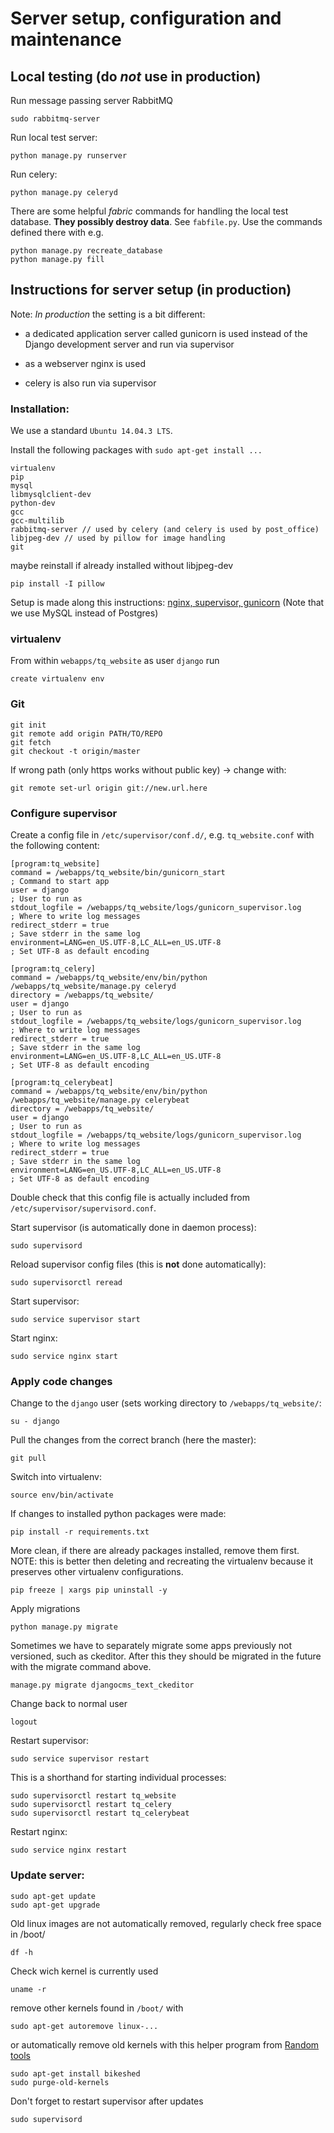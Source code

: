 # Server setup, configuration and maintenance

## Local testing (do *not* use in production)

Run message passing server RabbitMQ

	sudo rabbitmq-server
	
Run local test server:

	python manage.py runserver

Run celery:

	python manage.py celeryd
	
There are some helpful *fabric* commands for handling the local test database. **They possibly destroy data**.
See `fabfile.py`. Use the commands defined there with e.g.

    python manage.py recreate_database
    python manage.py fill
	

## Instructions for server setup (in production)

Note: *In production* the setting is a bit different:

* a dedicated application server called gunicorn is used instead of the Django development server and run via supervisor

* as a webserver nginx is used

* celery is also run via supervisor


### Installation:

We use a standard `Ubuntu 14.04.3 LTS`.

Install the following packages with `sudo apt-get install ...`

	virtualenv
	pip
	mysql
	libmysqlclient-dev
	python-dev
	gcc
	gcc-multilib
	rabbitmq-server // used by celery (and celery is used by post_office)
	libjpeg-dev // used by pillow for image handling
	git

maybe reinstall if already installed without libjpeg-dev

	pip install -I pillow

Setup is made along this instructions: [nginx, supervisor, gunicorn](http://michal.karzynski.pl/blog/2013/06/09/django-nginx-gunicorn-virtualenv-supervisor/)
(Note that we use MySQL instead of Postgres)

### virtualenv

From within `webapps/tq_website` as user `django` run

	create virtualenv env


### Git

	git init
	git remote add origin PATH/TO/REPO
	git fetch
	git checkout -t origin/master

If wrong path (only https works without public key) -> change with:

	git remote set-url origin git://new.url.here
	
	
### Configure supervisor
Create a config file in `/etc/supervisor/conf.d/`, e.g. `tq_website.conf` with the following content:
    
    [program:tq_website]
    command = /webapps/tq_website/bin/gunicorn_start                      ; Command to start app
    user = django                                                         ; User to run as
    stdout_logfile = /webapps/tq_website/logs/gunicorn_supervisor.log     ; Where to write log messages
    redirect_stderr = true                                                ; Save stderr in the same log
    environment=LANG=en_US.UTF-8,LC_ALL=en_US.UTF-8                       ; Set UTF-8 as default encoding
    
    [program:tq_celery]
    command = /webapps/tq_website/env/bin/python /webapps/tq_website/manage.py celeryd
    directory = /webapps/tq_website/
    user = django                                                         ; User to run as
    stdout_logfile = /webapps/tq_website/logs/gunicorn_supervisor.log     ; Where to write log messages
    redirect_stderr = true                                                ; Save stderr in the same log
    environment=LANG=en_US.UTF-8,LC_ALL=en_US.UTF-8                       ; Set UTF-8 as default encoding
    
    [program:tq_celerybeat]
    command = /webapps/tq_website/env/bin/python /webapps/tq_website/manage.py celerybeat
    directory = /webapps/tq_website/
    user = django                                                         ; User to run as
    stdout_logfile = /webapps/tq_website/logs/gunicorn_supervisor.log     ; Where to write log messages
    redirect_stderr = true                                                ; Save stderr in the same log
    environment=LANG=en_US.UTF-8,LC_ALL=en_US.UTF-8                       ; Set UTF-8 as default encoding

Double check that this config file is actually included from `/etc/supervisor/supervisord.conf`.

Start supervisor (is automatically done in daemon process):

	sudo supervisord

Reload supervisor config files (this is **not** done automatically):

    sudo supervisorctl reread
    
Start supervisor:

    sudo service supervisor start
    
Start nginx:

    sudo service nginx start


### Apply code changes
Change to the `django` user (sets working directory to `/webapps/tq_website/`:

    su - django
    
Pull the changes from the correct branch (here the master):

    git pull
    
Switch into virtualenv:

    source env/bin/activate
    
If changes to installed python packages were made:

    pip install -r requirements.txt
    
More clean, if there are already packages installed, remove them first.
NOTE: this is better then deleting and recreating the virtualenv because it preserves other virtualenv configurations.

	pip freeze | xargs pip uninstall -y
	
	
Apply migrations

    python manage.py migrate
    
Sometimes we have to separately migrate some apps previously not versioned, such as ckeditor.
After this they should be migrated in the future with the migrate command above.

	manage.py migrate djangocms_text_ckeditor
    
Change back to normal user

    logout

Restart supervisor:

    sudo service supervisor restart
    
This is a shorthand for starting individual processes:

    sudo supervisorctl restart tq_website
    sudo supervisorctl restart tq_celery
    sudo supervisorctl restart tq_celerybeat
    
Restart nginx:

    sudo service nginx restart
    
	
### Update server:

    sudo apt-get update
    sudo apt-get upgrade

Old linux images are not automatically removed, regularly check free space in /boot/
	
	df -h

Check wich kernel is currently used
	
	uname -r

remove other kernels found in `/boot/` with

    sudo apt-get autoremove linux-...
    
or automatically remove old kernels with this helper program from [Random tools](http://packages.ubuntu.com/de/precise/misc/bikeshed)
	
	sudo apt-get install bikeshed
	sudo purge-old-kernels

Don't forget to restart supervisor after updates

	sudo supervisord
